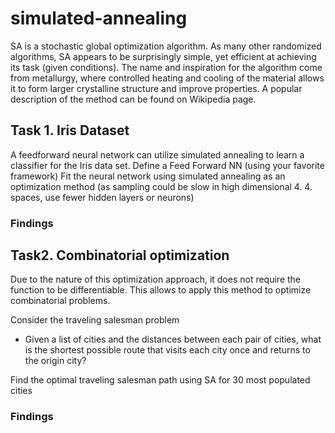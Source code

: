 # simulated-annealing

SA is a stochastic global optimization algorithm. As many other randomized algorithms, SA appears to be surprisingly simple, yet efficient at achieving its task (given conditions). The name and inspiration for the algorithm come from metallurgy, where controlled heating and cooling of the material allows it to form larger crystalline structure and improve properties. A popular description of the method can be found on Wikipedia page.

## Task 1. Iris Dataset
A feedforward neural network can utilize simulated annealing to learn a classifier for the Iris data set.
Define a Feed Forward NN (using your favorite framework)
Fit the neural network using simulated annealing as an optimization method (as sampling could be slow in high dimensional 4. 4. spaces, use fewer hidden layers or neurons)

### Findings

## Task2. Combinatorial optimization
Due to the nature of this optimization approach, it does not require the function to be differentiable. This allows to apply this method to optimize combinatorial problems.

Consider the traveling salesman problem
 * Given a list of cities and the distances between each pair of cities, what is the shortest possible route that visits each city once and returns to the origin city?

Find the optimal traveling salesman path using SA for 30 most populated cities

### Findings

